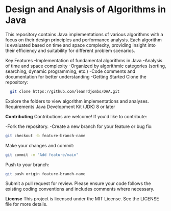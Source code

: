 # Design and Analysis of Algorithms in Java
This repository contains Java implementations of various algorithms with a focus on their design principles and performance analysis. Each algorithm is evaluated based on time and space complexity, providing insight into their efficiency and suitability for different problem scenarios.

Key Features
-Implementation of fundamental algorithms in Java
-Analysis of time and space complexity
-Organized by algorithmic categories (sorting, searching, dynamic programming, etc.)
-Code comments and documentation for better understanding
-Getting Started
Clone the repository:
```bash
  git clone https://github.com/leanrdjombo/DAA.git
```
Explore the folders to view algorithm implementations and analyses.
Requirements
Java Development Kit (JDK) 8 or later

**Contributing**
Contributions are welcome! If you'd like to contribute:

-Fork the repository.
-Create a new branch for your feature or bug fix:
```bash
git checkout -b feature-branch-name
```
Make your changes and commit:
```bash
git commit -m "Add feature/main"
```
Push to your branch:
```bash
git push origin feature-branch-name
```
Submit a pull request for review.
Please ensure your code follows the existing coding conventions and includes comments where necessary.

**License**
This project is licensed under the MIT License. See the LICENSE file for more details.
